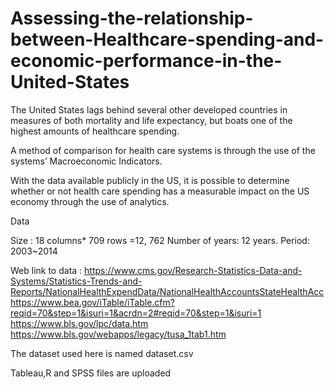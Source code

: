 # Assessing-the-relationship-between-Healthcare-spending-and-economic-performance-in-the-United-States

The United States lags behind several other developed countries in measures of both mortality and life expectancy, but boats one of the highest amounts of healthcare spending.

A method of comparison for health care systems is through the use of the systems’ Macroeconomic Indicators. 

With the data available publicly in the US, it is possible to determine whether or not health care spending has a measurable impact on the US economy through the use of analytics.

Data

Size : 18 columns* 709 rows =12, 762
Number of years: 12 years.
Period: 2003~2014

Web link to data :
https://www.cms.gov/Research-Statistics-Data-and-Systems/Statistics-Trends-and-Reports/NationalHealthExpendData/NationalHealthAccountsStateHealthAcc
https://www.bea.gov/iTable/iTable.cfm?reqid=70&step=1&isuri=1&acrdn=2#reqid=70&step=1&isuri=1
https://www.bls.gov/lpc/data.htm
https://www.bls.gov/webapps/legacy/tusa_1tab1.htm

The dataset used here is named dataset.csv

Tableau,R and SPSS files are uploaded
